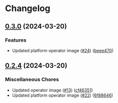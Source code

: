 # Changelog

## [0.3.0](https://github.com/afalhambra-hivemq/helm-charts/compare/hivemq-platform-operator-v0.2.4...hivemq-platform-operator-v0.3.0) (2024-03-20)


### Features

* Updated platform operator image ([#24](https://github.com/afalhambra-hivemq/helm-charts/issues/24)) ([beee470](https://github.com/afalhambra-hivemq/helm-charts/commit/beee470be1755e6390b7f770f533d857b3c3c977))

## [0.2.4](https://github.com/afalhambra-hivemq/helm-charts/compare/hivemq-platform-operator-0.2.3...hivemq-platform-operator-v0.2.4) (2024-03-20)


### Miscellaneous Chores

* Updated operator image ([#13](https://github.com/afalhambra-hivemq/helm-charts/issues/13)) ([cf46351](https://github.com/afalhambra-hivemq/helm-charts/commit/cf46351e67d8ff13b0329a24aa3e6cfa8dd4f046))
* Updated platform operator image ([#22](https://github.com/afalhambra-hivemq/helm-charts/issues/22)) ([6f88646](https://github.com/afalhambra-hivemq/helm-charts/commit/6f88646705030c113eca8f2f62b6ba852e9c6eee))
